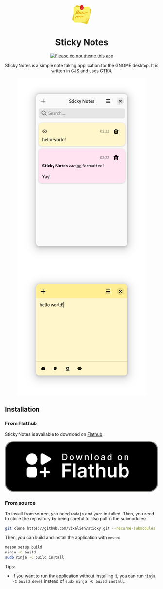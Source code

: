 <div align="center">
<img src="/data/icons/hicolor/scalable/apps/com.vixalien.sticky.svg" height="64">

# Sticky Notes

[![Please do not theme this app](https://stopthemingmy.app/badge.svg)](https://stopthemingmy.app) 

Sticky Notes is a simple note taking application for the GNOME desktop. It is
written in GJS and uses GTK4.

![All notes](data/resources/screenshots/notes.png)
![Note](data/resources/screenshots/note.png)

</div>

## Installation

### From Flathub

Sticky Notes is available to download on
[Flathub](https://flathub.org/apps/details/com.vixalien.sticky).

<a href="https://flathub.org/apps/details/com.vixalien.sticky" title="Download on Flathub">
  <picture>
    <source media="(prefers-color-scheme: dark)" srcset="data/resources/flathub-badges/download-i.svg">
    <source media="(prefers-color-scheme: light)" srcset="data/resources/flathub-badges/download.svg">
    <img alt="Download Sticky Notes on Flathub" src="data/resources/flathub-badges/download.svg">
  </picture>
</a>

### From source

To install from source, you need `nodejs` and `yarn` installed. Then, you need
to clone the repository by being careful to also pull in the submodules:

```sh
git clone https://github.com/vixalien/sticky.git --recurse-submodules
```

Then, you can build and install the application with `meson`:

```sh
meson setup build
ninja -C build
sudo ninja -C build install
```

Tips:

- If you want to run the application without installing it, you can run
  `ninja -C build devel` instead of `sudo ninja -C build install`.
